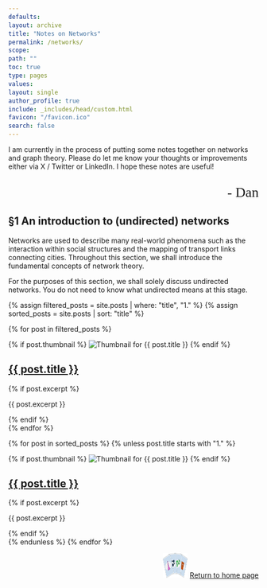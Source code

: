 ```yaml
---
defaults:
layout: archive
title: "Notes on Networks"
permalink: /networks/
scope:
path: ""
toc: true
type: pages
values:
layout: single
author_profile: true
include: _includes/head/custom.html
favicon: "/favicon.ico"
search: false
---
```


<script type="text/javascript" async
  src="https://cdnjs.cloudflare.com/ajax/libs/mathjax/2.7.7/MathJax.js?config=TeX-MML-AM_CHTML">
</script>

I am currently in the process of putting some notes together on networks and graph theory. Please do let me know your thoughts or improvements either via X / Twitter or LinkedIn. I hope these notes are useful!
<p style="font-family: 'Brush Script MT', cursive; text-align: right; font-size: 28px;">- Dan</p>

## &sect;1 An introduction to (undirected) networks

Networks are used to describe many real-world phenomena such as the interaction within social structures and the mapping of transport links connecting cities. Throughout this section, we shall introduce the fundamental concepts of network theory.

For the purposes of this section, we shall solely discuss undirected networks. You do not need to know what undirected means at this stage.

<div class="posts-list">
  {% assign filtered_posts = site.posts | where: "title", "1." %}
  {% assign sorted_posts = site.posts | sort: "title" %}

  <!-- List posts with titles starting with "1." -->
  {% for post in filtered_posts %}
    <article class="post">
      <div class="post-content-thumbnail">
        {% if post.thumbnail %}
          <img src="{{ post.thumbnail }}" alt="Thumbnail for {{ post.title }}" class="post-thumbnail">
        {% endif %}
        <div class="post-content">
          <h2><a href="{{ post.url }}">{{ post.title }}</a></h2>
          {% if post.excerpt %}
            <p>{{ post.excerpt }}</p>
          {% endif %}
        </div>
      </div>
    </article>
  {% endfor %}

  <!-- List remaining posts -->
  {% for post in sorted_posts %}
    {% unless post.title starts with "1." %}
      <article class="post">
        <div class="post-content-thumbnail">
          {% if post.thumbnail %}
            <img src="{{ post.thumbnail }}" alt="Thumbnail for {{ post.title }}" class="post-thumbnail">
          {% endif %}
          <div class="post-content">
            <h2><a href="{{ post.url }}">{{ post.title }}</a></h2>
            {% if post.excerpt %}
              <p>{{ post.excerpt }}</p>
            {% endif %}
          </div>
        </div>
      </article>
    {% endunless %}
  {% endfor %}
</div>




<div style="text-align: right;"> <img src="/assets/back_to_home_button.png" alt="custom emoji" width="50px" height="50px"> <a href="/">Return to home page</a> </div>

